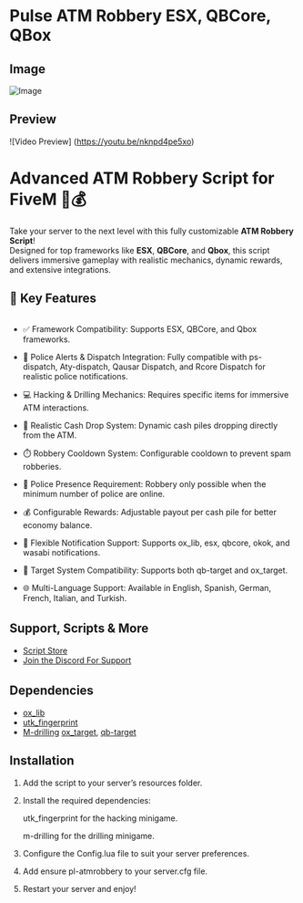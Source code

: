 # Pulse ATM Robbery ESX, QBCore, QBox

## Image
![Image](https://i.imgur.com/4cCf0iu.png)

## Preview
![Video Preview] (https://youtu.be/nknpd4pe5xo)

# Advanced ATM Robbery Script for FiveM 🚓💰

Take your server to the next level with this fully customizable **ATM Robbery Script**!  
Designed for top frameworks like **ESX**, **QBCore**, and **Qbox**, this script delivers immersive gameplay with realistic mechanics, dynamic rewards, and extensive integrations.


## 🌟 Key Features
######
- ✅ Framework Compatibility: Supports ESX, QBCore, and Qbox frameworks.

- 🚨 Police Alerts & Dispatch Integration: Fully compatible with ps-dispatch, Aty-dispatch, Qausar Dispatch, and Rcore Dispatch for realistic police notifications.

- 💻 Hacking & Drilling Mechanics: Requires specific items for immersive ATM interactions.

- 💸 Realistic Cash Drop System: Dynamic cash piles dropping directly from the ATM.

- ⏱️ Robbery Cooldown System: Configurable cooldown to prevent spam robberies.

- 👮 Police Presence Requirement: Robbery only possible when the minimum number of police are online.

- 💰 Configurable Rewards: Adjustable payout per cash pile for better economy balance.

- 🔔 Flexible Notification Support: Supports ox_lib, esx, qbcore, okok, and wasabi notifications.

- 🎯 Target System Compatibility: Supports both qb-target and ox_target.

- 🌐 Multi-Language Support: Available in English, Spanish, German, French, Italian, and Turkish.


######
## Support, Scripts & More
- [Script Store](https://pulsescripts.tebex.io/)
- [Join the Discord For Support](https://discord.gg/c6gXmtEf3H)
######

## Dependencies
- [ox_lib](https://github.com/overextended/ox_lib/releases)
- [utk_fingerprint](https://github.com/utkuali/Finger-Print-Hacking-Game)
- [M-drilling](https://github.com/MxttDev/M-drilling)
 [ox_target](https://github.com/overextended/ox_target/releases), [qb-target](https://github.com/qbcore-framework/qb-target)

## Installation

1) Add the script to your server’s resources folder.

2) Install the required dependencies:

    utk_fingerprint for the hacking minigame.

    m-drilling for the drilling minigame.

3) Configure the Config.lua file to suit your server preferences.

4) Add ensure pl-atmrobbery to your server.cfg file.

5) Restart your server and enjoy!

